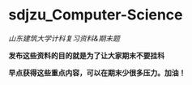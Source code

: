 # sdjzu_Computer-Science
*山东建筑大学计科复习资料&期末题*

**发布这些资料的目的就是为了让大家期末不要挂科**

**早点获得这些重点内容，可以在期末少很多压力。加油！**